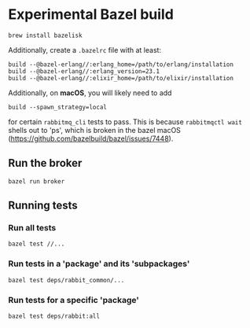 # Experimental Bazel build

`brew install bazelisk`

Additionally, create a `.bazelrc` file with at least:

```
build --@bazel-erlang//:erlang_home=/path/to/erlang/installation
build --@bazel-erlang//:erlang_version=23.1
build --@bazel-erlang//:elixir_home=/path/to/elixir/installation
```

Additionally, on **macOS**, you will likely need to add

```
build --spawn_strategy=local
```

for certain `rabbitmq_cli` tests to pass. This is because `rabbitmqctl wait` shells out to 'ps', which is broken in the bazel macOS (https://github.com/bazelbuild/bazel/issues/7448).

## Run the broker

`bazel run broker`

## Running tests

### Run all tests

`bazel test //...`

### Run tests in a 'package' and its 'subpackages'

`bazel test deps/rabbit_common/...`

### Run tests for a specific 'package'

`bazel test deps/rabbit:all`
